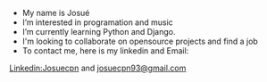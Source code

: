 - My name is Josué
- I’m interested in programation and music
- I’m currently learning Python and Django.
- I'm looking to collaborate on opensource projects and find a job
- To contact me, here is my linkedin and Email: 

[Linkedin:Josuecpn](https://www.linkedin.com/in/josu%C3%A9-cordeiro-pinto-neto-097128122/) and josuecpn93@gmail.com
